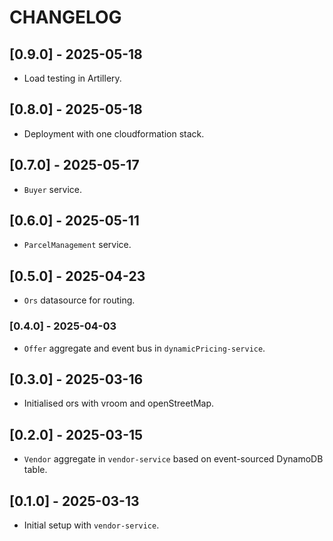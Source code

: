# CHANGELOG

## [0.9.0] - 2025-05-18
- Load testing in Artillery.

## [0.8.0] - 2025-05-18
- Deployment with one cloudformation stack.

## [0.7.0] - 2025-05-17
- `Buyer` service.

## [0.6.0] - 2025-05-11
- `ParcelManagement` service.

## [0.5.0] - 2025-04-23
- `Ors` datasource for routing.

### [0.4.0] - 2025-04-03
- `Offer` aggregate and event bus in `dynamicPricing-service`.

## [0.3.0] - 2025-03-16
- Initialised ors with vroom and openStreetMap.

## [0.2.0] - 2025-03-15
- `Vendor` aggregate in `vendor-service` based on event-sourced DynamoDB table.

## [0.1.0] - 2025-03-13
- Initial setup with `vendor-service`.
